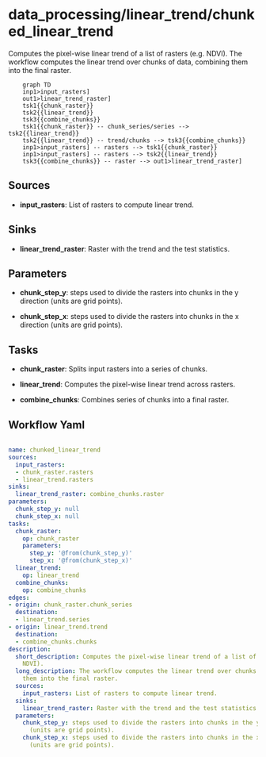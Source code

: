# data_processing/linear_trend/chunked_linear_trend

Computes the pixel-wise linear trend of a list of rasters (e.g. NDVI). The workflow computes the linear trend over chunks of data, combining them into the final raster.

```{mermaid}
    graph TD
    inp1>input_rasters]
    out1>linear_trend_raster]
    tsk1{{chunk_raster}}
    tsk2{{linear_trend}}
    tsk3{{combine_chunks}}
    tsk1{{chunk_raster}} -- chunk_series/series --> tsk2{{linear_trend}}
    tsk2{{linear_trend}} -- trend/chunks --> tsk3{{combine_chunks}}
    inp1>input_rasters] -- rasters --> tsk1{{chunk_raster}}
    inp1>input_rasters] -- rasters --> tsk2{{linear_trend}}
    tsk3{{combine_chunks}} -- raster --> out1>linear_trend_raster]
```

## Sources

- **input_rasters**: List of rasters to compute linear trend.

## Sinks

- **linear_trend_raster**: Raster with the trend and the test statistics.

## Parameters

- **chunk_step_y**: steps used to divide the rasters into chunks in the y direction (units are grid points).

- **chunk_step_x**: steps used to divide the rasters into chunks in the x direction (units are grid points).

## Tasks

- **chunk_raster**: Splits input rasters into a series of chunks.

- **linear_trend**: Computes the pixel-wise linear trend across rasters.

- **combine_chunks**: Combines series of chunks into a final raster.

## Workflow Yaml

```yaml

name: chunked_linear_trend
sources:
  input_rasters:
  - chunk_raster.rasters
  - linear_trend.rasters
sinks:
  linear_trend_raster: combine_chunks.raster
parameters:
  chunk_step_y: null
  chunk_step_x: null
tasks:
  chunk_raster:
    op: chunk_raster
    parameters:
      step_y: '@from(chunk_step_y)'
      step_x: '@from(chunk_step_x)'
  linear_trend:
    op: linear_trend
  combine_chunks:
    op: combine_chunks
edges:
- origin: chunk_raster.chunk_series
  destination:
  - linear_trend.series
- origin: linear_trend.trend
  destination:
  - combine_chunks.chunks
description:
  short_description: Computes the pixel-wise linear trend of a list of rasters (e.g.
    NDVI).
  long_description: The workflow computes the linear trend over chunks of data, combining
    them into the final raster.
  sources:
    input_rasters: List of rasters to compute linear trend.
  sinks:
    linear_trend_raster: Raster with the trend and the test statistics.
  parameters:
    chunk_step_y: steps used to divide the rasters into chunks in the y direction
      (units are grid points).
    chunk_step_x: steps used to divide the rasters into chunks in the x direction
      (units are grid points).


```